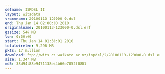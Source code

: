 ```yaml
---
setname: ISPDSL II
layout: witsdata
tracename: 20100113-123000-0.dsl
end: Thu Jan 14 02:00:00 2010
originalname: 20100113-123000-0.dsl.erf
gzsize: 546 MB
len: 0:30:00
start: Thu Jan 14 01:30:01 2010
totalwirelen: 9,296 MB
pkts: 17 million
download: ftp://wits.cs.waikato.ac.nz/ispdsl/2/20100113-123000-0.dsl.erf.gz
size: 1,347 MB
md5: 38d94188e9471138e44b66e7052f0801
---
```


